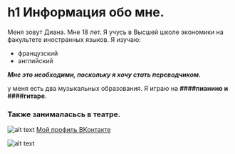 # h1 Информация обо мне.
Меня зовут Диана. Мне 18 лет. 
Я учусь в Высшей школе экономики на факультете иностранных языков.
Я изучаю: 
-  французский  
-  английский 

***Мне это необходими, поскольку я хочу стать переводчиком.***

у меня есть два музыкальных образования. Я играю на **####пианино и ####гитаре**. 
### Также занималасьсь в театре.
![alt text](https://a.d-cd.net/726353u-960.jpg)
[Мой профиль ВКонтакте ](https://vk.com/id319473688)


![alt text](http://kodeks-zakon.ru/wp-content/uploads/0_94aab_48363575_XXL.jpg)
